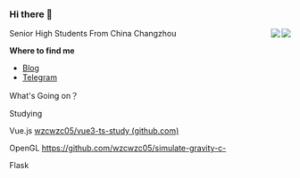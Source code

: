 ### Hi there 👋

<!--
**wzcwzc05/wzcwzc05** is a ✨ _special_ ✨ repository because its `README.md` (this file) appears on your GitHub profile.

Here are some ideas to get you started:

- 🔭 I’m currently working on ...
- 🌱 I’m currently learning ...
- 👯 I’m looking to collaborate on ...
- 🤔 I’m looking for help with ...
- 💬 Ask me about ...
- 📫 How to reach me: ...
- 😄 Pronouns: ...
- ⚡ Fun fact: ...
-->

<img align="right" src="https://github-readme-stats.vercel.app/api?username=wzcwzc05&count_private=true&include_all_commits=true&theme=dark"/>

<img align="right" src="https://github-readme-stats.vercel.app/api/top-langs/?username=wzcwzc05&layout=compact"/>

Senior High Students From China Changzhou

**Where to find me**

- [Blog](http://www.wzcwzc.cool)
- [Telegram](https://t.me/UnderStarlight0)



What's Going on？

Studying  

Vue.js    [wzcwzc05/vue3-ts-study (github.com)](https://github.com/wzcwzc05/vue3-ts-study)

OpenGL    https://github.com/wzcwzc05/simulate-gravity-c-

Flask   
